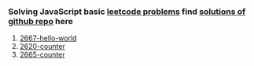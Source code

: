 ### Solving JavaScript basic [leetcode problems](https://leetcode.com/studyplan/30-days-of-javascript/) find [solutions of github repo]() here

1. [2667-hello-world](https://leetcode.com/problems/create-hello-world-function/description/)
2. [2620-counter](https://leetcode.com/problems/counter/description/)
3. [2665-counter](https://leetcode.com/problems/counter-ii/description/)

